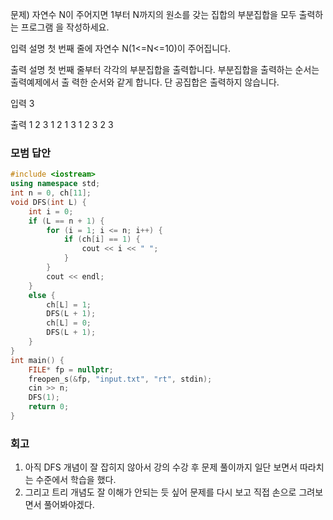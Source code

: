 문제)
자연수 N이 주어지면 1부터 N까지의 원소를 갖는 집합의 부분집합을 모두 출력하는 프로그램
을 작성하세요.

입력 설명
첫 번째 줄에 자연수 N(1<=N<=10)이 주어집니다.

출력 설명
첫 번째 줄부터 각각의 부분집합을 출력합니다. 부분집합을 출력하는 순서는 출력예제에서 출
력한 순서와 같게 합니다. 단 공집합은 출력하지 않습니다.

입력
3

출력
1 2 3
1 2
1 3
1
2 3
2
3


### 모범 답안
``` Cpp
#include <iostream>
using namespace std;
int n = 0, ch[11];
void DFS(int L) {
	int i = 0;
	if (L == n + 1) {
		for (i = 1; i <= n; i++) {
			if (ch[i] == 1) {
				cout << i << " ";
			}
		}
		cout << endl;
	}
	else {
		ch[L] = 1;
		DFS(L + 1);
		ch[L] = 0;
		DFS(L + 1);
	}
}
int main() {
	FILE* fp = nullptr;
	freopen_s(&fp, "input.txt", "rt", stdin);
	cin >> n;
	DFS(1);
	return 0;
}
```

### 회고

1. 아직 DFS 개념이 잘 잡히지 않아서 강의 수강 후 문제 풀이까지 일단 보면서 따라치는 수준에서 학습을 했다.
2. 그리고 트리 개념도 잘 이해가 안되는 듯 싶어 문제를 다시 보고 직접 손으로 그려보면서 풀어봐야겠다.